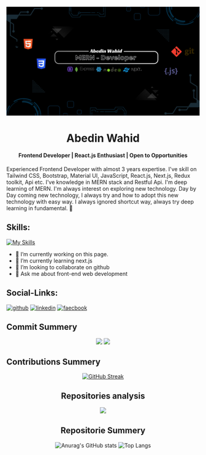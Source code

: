 ![Frontend Developer | React.js Enthusiast | Open to Opportunities](/asset/cover.png)


<h1 align="center">Abedin Wahid</h1>
<h4 align="center">Frontend Developer | React.js Enthusiast | Open to Opportunities</h1>





Experienced Frontend Developer with almost 3 years expertise. I've skill on Tailwind CSS, Bootstrap, Material UI, JavaScript, React.js, Next.js, Redux toolkit, Api etc. I've knowledge in MERN stack and Restful Api. I'm deep learning of MERN. I'm always interest on exploring new technology. Day by Day coming new technology, I always try and how to adopt this new technology with easy way. I always ignored shortcut way, always try deep learning in fundamental. 🚀

## Skills:
[![My Skills](https://skillicons.dev/icons?i=js,react,nodejs,mongodb,express,tailwind,boostrap)](https://skillicons.dev)

- 🔭 I’m currently working on this page.
- 🌱 I’m currently learning next.js
- 👯 I’m looking to collaborate on github
- 💬 Ask me about front-end web development
  
## Social-Links:
[<img src='https://skillicons.dev/icons?i=github' alt='github' height='40' >](https://github.com/abedinwahid9) 
[<img src='https://skillicons.dev/icons?i=linkedin' alt='linkedin' height='40' >](https://linkedin.com/in/abedinwahid)
[<img src='https://cdn.jsdelivr.net/gh/dmhendricks/signature-social-icons/icons/round-flat-filled/50px/facebook.png' alt='faecbook' height='40' >](https://facebook.com/abedin.wahid.5)






## Commit Summery
<div align="center">

  ![](http://github-profile-summary-cards.vercel.app/api/cards/most-commit-language?username=abedinwahid9&theme=dark)
![](http://github-profile-summary-cards.vercel.app/api/cards/repos-per-language?username=abedinwahid9&theme=dark)
</div>


## Contributions Summery

<div align="center">

<a href="https://git.io/streak-stats"><img src="https://streak-stats.demolab.com?user=Abedinwahid9&date_format=j%20M%5B%20Y%5D" alt="GitHub Streak" /></a>

</center>



## Repositories analysis

<div align="center">

![](http://github-profile-summary-cards.vercel.app/api/cards/profile-details?username=abedinwahid9&theme=dark)
</div>


## Repositorie Summery


<div align="center">
  <img src="https://github-readme-stats.vercel.app/api?username=abedinwahid9&show_icons=true&theme=dark" alt="Anurag's GitHub stats" style="height: 200px;" />
  <img src="https://github-readme-stats.vercel.app/api/top-langs/?username=abedinwahid9&layout=compact&theme=dark" alt="Top Langs" style="height: 200px;" />
</div>




